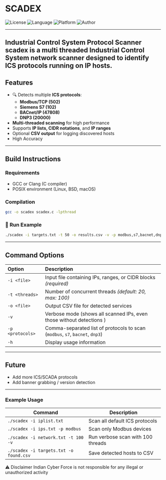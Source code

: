 # SCADEX 

![License](https://img.shields.io/badge/license-GPL--3.0-blue.svg)
![Language](https://img.shields.io/badge/language-C-orange.svg)
![Platform](https://img.shields.io/badge/platform-Linux-lightgrey.svg)
![Author](https://img.shields.io/badge/author-Indian%20Cyber%20Force-red.svg)

---

Industrial Control System Protocol Scanner
scadex is a **multi threaded Industrial Control System network scanner** designed to identify ICS protocols running on IP hosts.
---

## Features

- 🔍 Detects multiple **ICS protocols**:
  - **Modbus/TCP (502)**
  - **Siemens S7 (102)**
  - **BACnet/IP (47808)**
  - **DNP3 (20000)**
- **Multi-threaded scanning** for high performance  
- Supports **IP lists, CIDR notations**, and **IP ranges**  
- Optional **CSV output** for logging discovered hosts
- High Accuracy
---

## Build Instructions

### Requirements

- GCC or Clang (C compiler)
- POSIX environment (Linux, BSD, macOS)

### Compilation

```bash
gcc -o scadex scadex.c -lpthread
````

### 🧪 Run Example

```bash
./scadex -i targets.txt -t 50 -o results.csv -v -p modbus,s7,bacnet,dnp3
```

---

## Command Options

| Option           | Description                                                                  |
| :--------------- | :--------------------------------------------------------------------------- |
| `-i <file>`      | Input file containing IPs, ranges, or CIDR blocks *(required)*               |
| `-t <threads>`   | Number of concurrent threads *(default: 20, max: 100)*                       |
| `-o <file>`      | Output CSV file for detected services                                        |
| `-v`             | Verbose mode (shows all scanned IPs, even those without detections  )        |
| `-p <protocols>` | Comma-separated list of protocols to scan (`modbus`, `s7`, `bacnet`, `dnp3`) |
| `-h`             | Display usage information                                                    |

---

## Future

* Add more ICS/SCADA protocols
* Add banner grabbing / version detection

---

### Example Usage

| Command                                | Description                       |
| -------------------------------------- | --------------------------------- |
| `./scadex -i iplist.txt`               | Scan all default ICS protocols    |
| `./scadex -i ips.txt -p modbus`        | Scan only Modbus devices          |
| `./scadex -i network.txt -t 100 -v`    | Run verbose scan with 100 threads |
| `./scadex -i targets.txt -o found.csv` | Save detected hosts to CSV        |



⚠️ Disclaimer Indian Cyber Force is not responsible for any illegal or unauthorized activity
